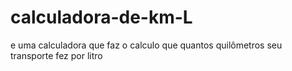 # calculadora-de-km-L
e uma calculadora que faz o calculo que quantos quilômetros seu transporte fez por litro
